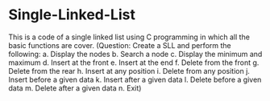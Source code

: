 # Single-Linked-List
This is a code of a single linked list using C programming in which all the basic functions are cover.
 (Question: Create a SLL and perform the following:
a. Display the nodes
b. Search a node
c. Display the minimum and maximum
d. Insert at the front
e. Insert at the end
f. Delete from the front
g. Delete from the rear
h. Insert at any position
i. Delete from any position
j. Insert before a given data
k. Insert after a given data
l. Delete before a given data
m. Delete after a given data
n. Exit)

